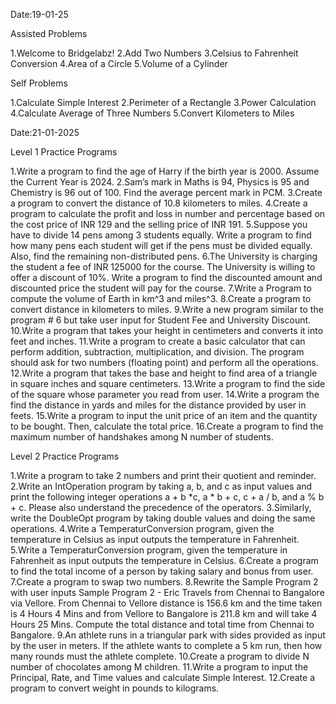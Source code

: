 Date:19-01-25

Assisted Problems

1.Welcome to Bridgelabz!
2.Add Two Numbers
3.Celsius to Fahrenheit Conversion
4.Area of a Circle
5.Volume of a Cylinder

Self Problems

1.Calculate Simple Interest
2.Perimeter of a Rectangle
3.Power Calculation
4.Calculate Average of Three Numbers
5.Convert Kilometers to Miles


Date:21-01-2025

Level 1 Practice Programs

1.Write a program to find the age of Harry if the birth year is 2000. Assume the Current Year is 2024.
2.Sam’s mark in Maths is 94, Physics is 95 and Chemistry is 96 out of 100. Find the average percent mark in PCM.
3.Create a program to convert the distance of 10.8 kilometers to miles.
4.Create a program to calculate the profit and loss in number and percentage based on the cost price of INR 129 and the selling price of INR 191.
5.Suppose you have to divide 14 pens among 3 students equally. Write a program to find how many pens each student will get if the pens must be divided equally. Also, find the remaining non-distributed pens.
6.The University is charging the student a fee of INR 125000 for the course. The University is willing to offer a discount of 10%. Write a program to find the discounted amount and discounted price the student will pay for the course.
7.Write a Program to compute the volume of Earth in km^3 and miles^3.
8.Create a program to convert distance in kilometers to miles.
9.Write a new program similar to the program # 6 but take user input for Student Fee and University Discount.
10.Write a program that takes your height in centimeters and converts it into feet and inches.
11.Write a program to create a basic calculator that can perform addition, subtraction, multiplication, and division. The program should ask for two numbers (floating point) and perform all the operations.
12.Write a program that takes the base and height to find area of a triangle in square inches and square centimeters.
13.Write a program to find the side of the square whose parameter you read from user.
14.Write a program the find the distance in yards and miles for the distance provided by user in feets.
15.Write a program to input the unit price of an item and the quantity to be bought. Then, calculate the total price.
16.Create a program to find the maximum number of handshakes among N number of students.

Level 2 Practice Programs

1.Write a program to take 2 numbers and print their quotient and reminder.
2.Write an IntOperation program by taking a, b, and c as input values and print the following integer operations a + b *c, a * b + c, c + a / b, and a % b + c. Please also understand the precedence of the operators.
3.Similarly, write the DoubleOpt program by taking double values and doing the same operations.
4.Write a TemperaturConversion program, given the temperature in Celsius as input outputs the temperature in Fahrenheit.
5.Write a TemperaturConversion program, given the temperature in Fahrenheit as input outputs the temperature in Celsius.
6.Create a program to find the total income of a person by taking salary and bonus from user.
7.Create a program to swap two numbers.
8.Rewrite the Sample Program 2 with user inputs Sample Program 2 - Eric Travels from Chennai to Bangalore via Vellore. From Chennai to Vellore distance is 156.6 km and the time taken is 4 Hours 4 Mins and from Vellore to Bangalore is 211.8 km and will take 4 Hours 25 Mins. Compute the total distance and total time from Chennai to Bangalore.
9.An athlete runs in a triangular park with sides provided as input by the user in meters. If the athlete wants to complete a 5 km run, then how many rounds must the athlete complete.
10.Create a program to divide N number of chocolates among M children.
11.Write a program to input the Principal, Rate, and Time values and calculate Simple Interest.
12.Create a program to convert weight in pounds to kilograms.


